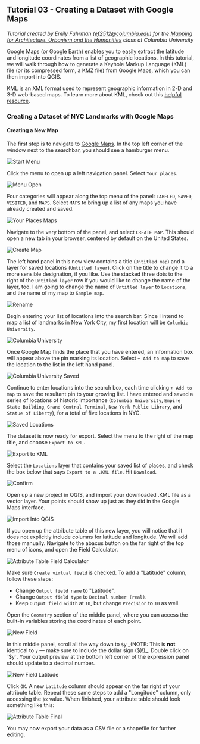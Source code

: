 ## Tutorial 03 - Creating a Dataset with Google Maps
*Tutorial created by Emily Fuhrman (ef2512@columbia.edu) for the [Mapping for Architecture, Urbanism and the Humanities](https://github.com/juanfrans-courses/mapping_arch_hum) class at Columbia University*

Google Maps (or Google Earth) enables you to easily extract the latitude and longitude coordinates from a list of geographic locations. In this tutorial, we will walk through how to generate a Keyhole Markup Language (KML) file (or its compressed form, a KMZ file) from Google Maps, which you can then import into QGIS. 

KML is an XML format used to represent geographic information in 2-D and 3-D web-based maps. To learn more about KML, check out this [helpful resource](https://developers.google.com/kml/).

### Creating a Dataset of NYC Landmarks with Google Maps
#### Creating a New Map
The first step is to navigate to [Google Maps](https://www.google.com/maps). In the top left corner of the window next to the searchbar, you should see a hamburger menu.

![Start Menu](https://github.com/juanfrans-courses/mapping_arch_hum/blob/master/Fall_2016/Tutorials/Images/03_B_Creating_Dataset_with_Google_Maps/01_Start_Menu.png)

Click the menu to open up a left navigation panel. Select `Your places`.

![Menu Open](https://github.com/juanfrans-courses/mapping_arch_hum/blob/master/Fall_2016/Tutorials/Images/03_B_Creating_Dataset_with_Google_Maps/02_Menu_Open.png)

Four categories will appear along the top menu of the panel: `LABELED`, `SAVED`, `VISITED`, and `MAPS`. Select `MAPS` to bring up a list of any maps you have already created and saved. 

![Your Places Maps](https://github.com/juanfrans-courses/mapping_arch_hum/blob/master/Fall_2016/Tutorials/Images/03_B_Creating_Dataset_with_Google_Maps/03_Your_Places_Maps.png)

Navigate to the very bottom of the panel, and select `CREATE MAP`. This should open a new tab in your browser, centered by default on the United States. 

![Create Map](https://github.com/juanfrans-courses/mapping_arch_hum/blob/master/Fall_2016/Tutorials/Images/03_B_Creating_Dataset_with_Google_Maps/04_Create_Map.png)

The left hand panel in this new view contains a title (`Untitled map`) and a layer for saved locations (`Untitled layer`). Click on the title to change it to a more sensible designation, if you like. Use the stacked three dots to the right of the `Untitled layer` row if you would like to change the name of the layer, too. I am going to change the name of `Untitled layer` to `Locations`, and the name of my map to `Sample map`. 

![Rename](https://github.com/juanfrans-courses/mapping_arch_hum/blob/master/Fall_2016/Tutorials/Images/03_B_Creating_Dataset_with_Google_Maps/05_Rename.png)

Begin entering your list of locations into the search bar. Since I intend to map a list of landmarks in New York City, my first location will be `Columbia University`.

![Columbia University](https://github.com/juanfrans-courses/mapping_arch_hum/blob/master/Fall_2016/Tutorials/Images/03_B_Creating_Dataset_with_Google_Maps/06_Columbia.png)

Once Google Map finds the place that you have entered, an information box will appear above the pin marking its location. Select `+ Add to map` to save the location to the list in the left hand panel. 

![Columbia University Saved](https://github.com/juanfrans-courses/mapping_arch_hum/blob/master/Fall_2016/Tutorials/Images/03_B_Creating_Dataset_with_Google_Maps/07_Columbia_Saved.png)

Continue to enter locations into the search box, each time clicking `+ Add to map` to save the resultant pin to your growing list. I have entered and saved a series of locations of historic importance (`Columbia University`, `Empire State Building`, `Grand Central Terminal`, `New York Public Library`, and `Statue of Liberty`), for a total of five locations in NYC.

![Saved Locations](https://github.com/juanfrans-courses/mapping_arch_hum/blob/master/Fall_2016/Tutorials/Images/03_B_Creating_Dataset_with_Google_Maps/08_Saved_Locations.png)

The dataset is now ready for export. Select the menu to the right of the map title, and choose `Export to KML`.

![Export to KML](https://github.com/juanfrans-courses/mapping_arch_hum/blob/master/Fall_2016/Tutorials/Images/03_B_Creating_Dataset_with_Google_Maps/09_Export_to_KML.png)

Select the `Locations` layer that contains your saved list of places, and check the box below that says `Export to a .KML file`. Hit `Download`.

![Confirm](https://github.com/juanfrans-courses/mapping_arch_hum/blob/master/Fall_2016/Tutorials/Images/03_B_Creating_Dataset_with_Google_Maps/10_Confirm.png)

Open up a new project in QGIS, and import your downloaded .KML file as a vector layer. Your points should show up just as they did in the Google Maps interface. 

![Import Into QGIS](https://github.com/juanfrans-courses/mapping_arch_hum/blob/master/Fall_2016/Tutorials/Images/03_B_Creating_Dataset_with_Google_Maps/11_Import_Into_QGIS.png)

If you open up the attribute table of this new layer, you will notice that it does not explicitly include columns for latitude and longitude. We will add those manually. Navigate to the abacus button on the far right of the top menu of icons, and open the Field Calculator. 

![Attribute Table Field Calculator](https://github.com/juanfrans-courses/mapping_arch_hum/blob/master/Fall_2016/Tutorials/Images/03_B_Creating_Dataset_with_Google_Maps/12_Attribute_Table_Open_Field_Calculator.png)

Make sure `Create virtual field` is checked. To add a "Latitude" column, follow these steps:

* Change `Output field name` to "Latitude".
* Change `Output field type` to `Decimal number (real)`.
* Keep `Output field width` at `10`, but change `Precision` to `10` as well.

Open the `Geometry` section of the middle panel, where you can access the built-in variables storing the coordinates of each point.

![New Field](https://github.com/juanfrans-courses/mapping_arch_hum/blob/master/Fall_2016/Tutorials/Images/03_B_Creating_Dataset_with_Google_Maps/13_New_Field.png)

In this middle panel, scroll all the way down to `$y` _(NOTE: This is **not** identical to `y` &mdash; make sure to include the dollar sign ($)!)_. Double click on `$y`. Your output preview at the bottom left corner of the expression panel should update to a decimal number. 

![New Field Latitude](https://github.com/juanfrans-courses/mapping_arch_hum/blob/master/Fall_2016/Tutorials/Images/03_B_Creating_Dataset_with_Google_Maps/14_New_Field_Latitude.png)

Click `OK`. A new `Latitude` column should appear on the far right of your attribute table. Repeat these same steps to add a "Longitude" column, only accessing the `$x` value. When finished, your attribute table should look something like this:

![Attribute Table Final](https://github.com/juanfrans-courses/mapping_arch_hum/blob/master/Fall_2016/Tutorials/Images/03_B_Creating_Dataset_with_Google_Maps/15_Attribute_Table_Final.png)

You may now export your data as a CSV file or a shapefile for further editing.